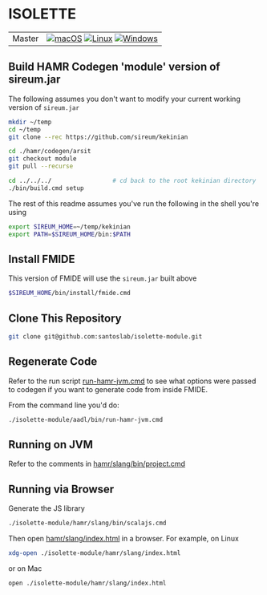# ISOLETTE

<table>
<tr><td>Master</td>
<td> 
  <a href="https://github.com/santoslab/isolette-module/actions/workflows/CI-macOS.yml?query=branch%3Amaster">
  <img src="https://github.com/santoslab/isolette-module/actions/workflows/CI-macOS.yml/badge.svg" alt="macOS"></a>
  <a href="https://github.com/santoslab/isolette-module/actions/workflows/CI-linux.yml?query=branch%3Amaster">
  <img src="https://github.com/santoslab/isolette-module/actions/workflows/CI-linux.yml/badge.svg" alt="Linux"></a>
  <a href="https://github.com/santoslab/isolette-module/actions/workflows/CI-windows.yml?query=branch%3Amaster">
  <img src="https://github.com/santoslab/isolette-module/actions/workflows/CI-windows.yml/badge.svg" alt="Windows"></a>
</tr></table>

## Build HAMR Codegen 'module' version of sireum.jar

The following assumes you don't want to modify your current working version of ``sireum.jar``

```bash
mkdir ~/temp
cd ~/temp
git clone --rec https://github.com/sireum/kekinian

cd ./hamr/codegen/arsit
git checkout module
git pull --recurse

cd ../../../                 # cd back to the root kekinian directory
./bin/build.cmd setup
```

The rest of this readme assumes you've run the following in the shell you're using

```bash
export SIREUM_HOME=~/temp/kekinian
export PATH=$SIREUM_HOME/bin:$PATH
```

## Install FMIDE 

This version of FMIDE will use the ``sireum.jar`` built above

```bash
$SIREUM_HOME/bin/install/fmide.cmd
```

##  Clone This Repository

```bash
git clone git@github.com:santoslab/isolette-module.git
```

## Regenerate Code

Refer to the run script
[run-hamr-jvm.cmd](aadl/bin/run-hamr-jvm.cmd)
to see what options were passed to codegen if you want to generate code from inside FMIDE.  

From the command line you'd do:

```bash
./isolette-module/aadl/bin/run-hamr-jvm.cmd
```

## Running on JVM

Refer to the comments in [hamr/slang/bin/project.cmd](hamr/slang/bin/project.cmd)

## Running via Browser

Generate the JS library

```bash
./isolette-module/hamr/slang/bin/scalajs.cmd
```

Then open [hamr/slang/index.html](hamr/slang/index.html) in a browser.  For example, on Linux

```bash
xdg-open ./isolette-module/hamr/slang/index.html
```

or on Mac

```bash
open ./isolette-module/hamr/slang/index.html
```
